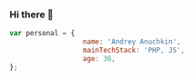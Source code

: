 ### Hi there 👋

```js
var personal = {
	              name: 'Andrey Anuchkin', 
	              mainTechStack: 'PHP, JS',
	              age: 36, 
}; 
```

<!--
**uniqcle/uniqcle** is a ✨ _special_ ✨ repository because its `README.md` (this file) appears on your GitHub profile.

Here are some ideas to get you started:

- 🔭 I’m currently working on ...
- 🌱 I’m currently learning ...
- 👯 I’m looking to collaborate on ...
- 🤔 I’m looking for help with ...
- 💬 Ask me about ...
- 📫 How to reach me: ...
- 😄 Pronouns: ...
-->
